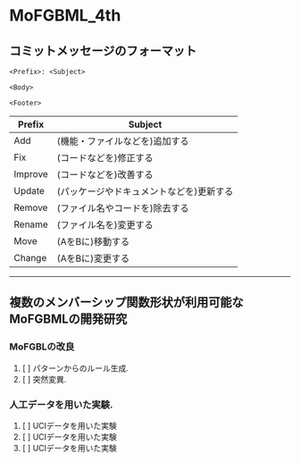 # MoFGBML_4th

## コミットメッセージのフォーマット
~~~  
<Prefix>: <Subject>  
  
<Body>  
  
<Footer>  
~~~  
|Prefix|Subject|
|----|----|
|Add|(機能・ファイルなどを)追加する|  
|Fix|(コードなどを)修正する|  
|Improve|(コードなどを)改善する|  
|Update|(パッケージやドキュメントなどを)更新する|  
|Remove|(ファイル名やコードを)除去する|  
|Rename|(ファイル名を)変更する|  
|Move|(AをBに)移動する|  
|Change|(AをBに)変更する|  

____
  
## 複数のメンバーシップ関数形状が利用可能なMoFGBMLの開発研究  

### MoFGBLの改良
  
1. [ ] パターンからのルール生成.  
2. [ ] 突然変異.  
  
### 人工データを用いた実験.  
  
1. [ ] UCIデータを用いた実験  
2. [ ] UCIデータを用いた実験  
3. [ ] UCIデータを用いた実験  

